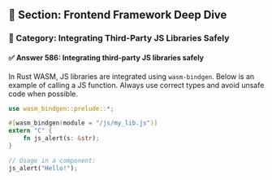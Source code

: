 ## 📘 Section: Frontend Framework Deep Dive  
### 🔹 Category: Integrating Third-Party JS Libraries Safely  
#### ✅ Answer 586: Integrating third-party JS libraries safely

In Rust WASM, JS libraries are integrated using `wasm-bindgen`. Below is an example of calling a JS function. Always use correct types and avoid unsafe code when possible.

```rust
use wasm_bindgen::prelude::*;

#[wasm_bindgen(module = "/js/my_lib.js")]
extern "C" {
    fn js_alert(s: &str);
}

// Usage in a component:
js_alert("Hello!");
```
